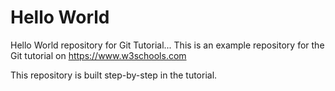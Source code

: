 # Hello World
Hello World repository for Git Tutorial...
This is an example repository for the Git tutorial on https://www.w3schools.com

This repository is built step-by-step in the tutorial.
